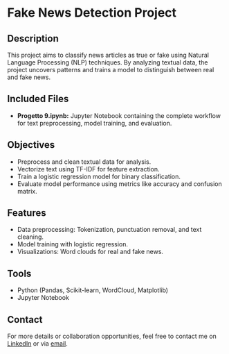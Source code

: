 # Fake News Detection Project

## Description
This project aims to classify news articles as true or fake using Natural Language Processing (NLP) techniques. By analyzing textual data, the project uncovers patterns and trains a model to distinguish between real and fake news.

## Included Files
- **Progetto 9.ipynb:** Jupyter Notebook containing the complete workflow for text preprocessing, model training, and evaluation.

## Objectives
- Preprocess and clean textual data for analysis.  
- Vectorize text using TF-IDF for feature extraction.  
- Train a logistic regression model for binary classification.  
- Evaluate model performance using metrics like accuracy and confusion matrix.

## Features
- Data preprocessing: Tokenization, punctuation removal, and text cleaning.  
- Model training with logistic regression.  
- Visualizations: Word clouds for real and fake news.

## Tools
- Python (Pandas, Scikit-learn, WordCloud, Matplotlib)  
- Jupyter Notebook

## Contact
For more details or collaboration opportunities, feel free to contact me on [LinkedIn](https://www.linkedin.com/in/mariofilizzola/) or via [email](mailto:filizzolamario@gmail.com).
